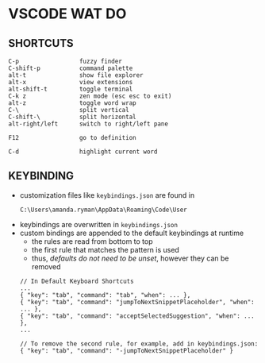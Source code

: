 # VSCODE WAT DO

## SHORTCUTS
```
C-p                 fuzzy finder
C-shift-p           command palette
alt-t               show file explorer
alt-x               view extensions
alt-shift-t         toggle terminal
C-k z               zen mode (esc esc to exit)
alt-z               toggle word wrap
C-\                 split vertical
C-shift-\           split horizontal
alt-right/left      switch to right/left pane

F12                 go to definition

C-d                 highlight current word

```


## KEYBINDING
* customization files like `keybindings.json` are found in
    ```
    C:\Users\amanda.ryman\AppData\Roaming\Code\User
    ```
* keybindings are overwritten in `keybindings.json`
* custom bindings are appended to the default keybindings at runtime
    - the rules are read from bottom to top
    - the first rule that matches the pattern is used
    - thus, *defaults do not need to be unset*, however they can be removed
    ```
    // In Default Keyboard Shortcuts
    ...
    { "key": "tab", "command": "tab", "when": ... },
    { "key": "tab", "command": "jumpToNextSnippetPlaceholder", "when": ... },
    { "key": "tab", "command": "acceptSelectedSuggestion", "when": ... },
    ...

    // To remove the second rule, for example, add in keybindings.json:
    { "key": "tab", "command": "-jumpToNextSnippetPlaceholder" }
    ```
